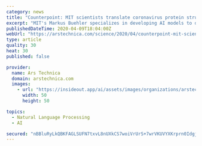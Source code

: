 ```yaml
---
category: news
title: "Counterpoint: MIT scientists translate coronavirus protein structure into music"
excerpt: "MIT's Markus Buehler specializes in developing AI models to design new proteins and is perhaps best known for using sonification ... Through music, we can see the SARS-CoV-2 spike from a new angle, and appreciate the urgent need to learn the language of proteins. According to Buehler, gaining a better understanding of these vibrational patterns ..."
publishedDateTime: 2020-04-09T18:04:00Z
webUrl: "https://arstechnica.com/science/2020/04/counterpoint-mit-scientists-translate-coronavirus-protein-structure-into-music/"
type: article
quality: 30
heat: 30
published: false

provider:
  name: Ars Technica
  domain: arstechnica.com
  images:
    - url: "https://insideout.app/ai/assets/images/organizations/arstechnica.com-50x50.jpg"
      width: 50
      height: 50

topics:
  - Natural Language Processing
  - AI

secured: "nBBluRyLkQBKFAGLSUFN7txvL8nUXkCS7woiVrUrS+7wrVKUVYXKrprn0IdgjMxaa2eobENQ3BdNiExiRwjdEKU8rjtktO05DC4LbfTCIcBh2TsuwLkNwA2j0W4lRq1AIFeXRbfiZgpStoxDGH9hYc4Hhi1A1tLNd2mUAp5eFnON7PafWVjgQfz27H5K53BirPhwSPT2StYieqI+LaawKd/Ib3cNUUJJLFPlRrxTfH1DJU+YMkqwhrKhyHr6BAkRgqQFvvPsGMMrw546ZEuXB7lV/D5N2RfNE+LMidcKY+nEUUtIxF7u4tnE/436mYmK54CcNZU1sC0GS9bgrDP5U/pmBnJyC6NaX/izEoxfiOsEBxgG1bXoSkGMGIMXPDeZSThzr14WOByXpj91rhBvkwUTE+ng89XCT5Azw7eKfCSSren8l4aA3fOHLD3SochJAhfkZWJUHJrRla7cPsV+lfp6+woI0ujYCp7dQek03os=;EeuTnjmlp4Ld46VJS78F+g=="
---
```


